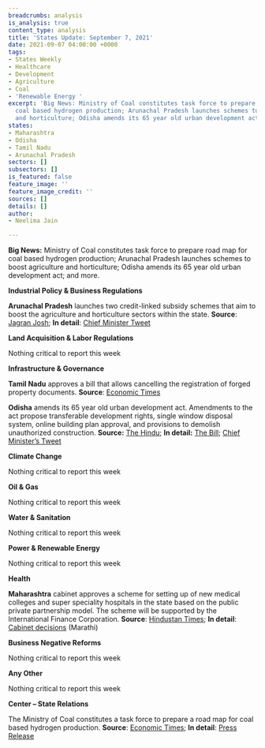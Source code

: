```yaml
---
breadcrumbs: analysis
is_analysis: true
content_type: analysis
title: 'States Update: September 7, 2021'
date: 2021-09-07 04:00:00 +0000
tags:
- States Weekly
- Healthcare
- Development
- Agriculture
- Coal
- 'Renewable Energy '
excerpt: 'Big News: Ministry of Coal constitutes task force to prepare road map for
  coal based hydrogen production; Arunachal Pradesh launches schemes to boost agriculture
  and horticulture; Odisha amends its 65 year old urban development act; and more.'
states:
- Maharashtra
- Odisha
- Tamil Nadu
- Arunachal Pradesh
sectors: []
subsectors: []
is_featured: false
feature_image: ''
feature_image_credit: ''
sources: []
details: []
author:
- Neelima Jain

---
```

**Big News:** Ministry of Coal constitutes task force to prepare road map for coal based hydrogen production; Arunachal Pradesh launches schemes to boost agriculture and horticulture; Odisha amends its 65 year old urban development act; and more.

**Industrial Policy & Business Regulations**

**Arunachal Pradesh** launches two credit-linked subsidy schemes that aim to boost the agriculture and horticulture sectors within the state. **Source**: [Jagran Josh](https://www.jagranjosh.com/current-affairs/arunachal-government-launches-two-creditlinked-schemes-to-boost-horticulture-and-agriculture-sectors-1630738096-1); **In detail**: [Chief Minister Tweet](https://twitter.com/PemaKhanduBJP/status/1433768941105471497)

**Land Acquisition & Labor Regulations**

Nothing critical to report this week

**Infrastructure & Governance**

**Tamil Nadu** approves a bill that allows cancelling the registration of forged property documents. **Source**: [Economic Times](https://realty.economictimes.indiatimes.com/news/regulatory/tamil-nadu-new-bill-allows-registrars-to-cancel-a-forged-property-document/85893170)

**Odisha** amends its 65 year old urban development act. Amendments to the act propose transferable development rights, single window disposal system, online building plan approval, and provisions to demolish unauthorized construction. **Source:** [The Hindu](https://www.thehindu.com/news/national/other-states/odisha-amends-65-year-old-urban-development-act/article36298317.ece); **In detail:** [The Bill](http://www.urbanodisha.gov.in/UploadFiles/Notifications/Town_Planning_Urban_9th_July_2021.pdf); [Chief Minister’s Tweet](https://twitter.com/CMO_Odisha/status/1434503649636478979?s=20)

**Climate Change**

Nothing critical to report this week

**Oil & Gas**

Nothing critical to report this week

**Water & Sanitation**

Nothing critical to report this week

**Power & Renewable Energy**

Nothing critical to report this week

**Health**

**Maharashtra** cabinet approves a scheme for setting up of new medical colleges and super speciality hospitals in the state based on the public private partnership model. The scheme will be supported by the International Finance Corporation. **Source**: [Hindustan Times](https://www.hindustantimes.com/cities/mumbai-news/maharashtra-govt-gives-nod-to-policy-to-set-up-medical-colleges-hosps-with-help-of-private-sector-101630528268577.html); **In detail**: [Cabinet decisions](https://www.maharashtra.gov.in/Site/upload/CabinetDecision/Marathi/01-09-2021%20Cabinet%20Decision%20(Meeting%20No.80).pdf) (Marathi)

**Business Negative Reforms**

Nothing critical to report this week

**Any Other**

Nothing critical to report this week

**Center – State Relations**

The Ministry of Coal constitutes a task force to prepare a road map for coal based hydrogen production. **Source**: [Economic Times](https://economictimes.indiatimes.com/industry/renewables/government-constitutes-task-force-expert-committee-on-coal-based-hydrogen-production/articleshow/86011134.cms?from=mdr); **In detail**: [Press Release](https://pib.gov.in/PressReleasePage.aspx?PRID=1752915)